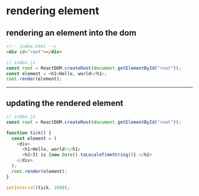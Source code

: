 # rendering element

## rendering an element into the dom

```html
<!-- index.html -->
<div id="root"></div>
```

```js
// index.js
const root = ReactDOM.createRoot(document.getElementById("root"));
const element = <h1>Hello, world</h1>;
root.render(element);
```

---

## updating the rendered element

```js
// index.js
const root = ReactDOM.createRoot(document.getElementById("root"));

function tick() {
  const element = (
    <div>
      <h1>Hello, world!</h1>
      <h2>It is {new Date().toLocaleTimeString()}.</h2>
    </div>
  );
  root.render(element);
}

setInterval(tick, 1000);
```
